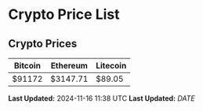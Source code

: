 # Crypto Price List

## Crypto Prices
| Bitcoin | Ethereum | Litecoin |
| ------- | -------- | -------- |
| $91172 | $3147.71 | $89.05 |
**Last Updated:** 2024-11-16 11:38 UTC
**Last Updated:** $DATE$
